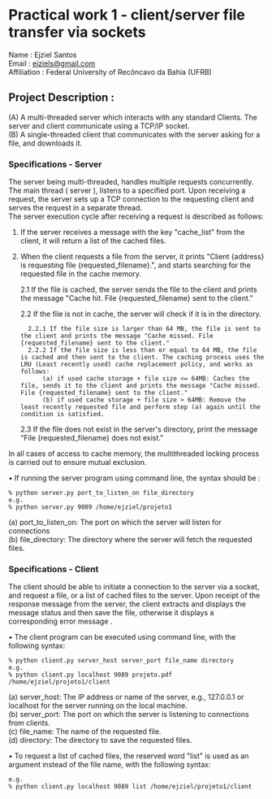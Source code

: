 # Practical work 1 - client/server file transfer via sockets

Name : Ejziel Santos <br>
Email : ejziels@gmail.com <br>
Affiliation : Federal University of Recôncavo da Bahia (UFRB) <br>

## Project Description : <br>

(A) A multi-threaded server which interacts with any standard Clients. The server and client communicate using a TCP/IP socket. <br>
(B) A single-threaded client that communicates with the server asking for a file, and downloads it. <br>

### Specifications - Server

The server being multi-threaded, handles multiple requests concurrently. The main thread ( server ), listens to a specified port. Upon receiving a request, the server sets up a TCP connection to the requesting client and serves the request in a separate thread. <br>
The server execution cycle after receiving a request is described as follows: <br>
1. If the server receives a message with the key "cache_list" from the client, it will return a list of the cached files. 
2. When the client requests a file from the server, it prints "Client {address} is requesting file {requested_filename}.", and starts searching for the requested file in the cache memory.

     2.1 If the file is cached, the server sends the file to the client and prints the message "Cache hit. File {requested_filename} sent to the client." 

     2.2 If the file is not in cache, the server will check if it is in the directory.

         2.2.1 If the file size is larger than 64 MB, the file is sent to the client and prints the message "Cache missed. File {requested_filename} sent to the client."
         2.2.2 If the file size is less than or equal to 64 MB, the file is cached and then sent to the client. The caching process uses the LRU (Least recently used) cache replacement policy, and works as follows:
             (a) if used cache storage + file size <= 64MB: Caches the file, sends it to the client and prints the message "Cache missed. File {requested_filename} sent to the client."
             (b) if used cache storage + file size > 64MB: Remove the least recently requested file and perform step (a) again until the condition is satisfied.
     2.3 If the file does not exist in the server's directory, print the message "File {requested_filename} does not exist."

In all cases of access to cache memory, the multithreaded locking process is carried out to ensure mutual exclusion.

• If running the server program using command line, the syntax should be : <br>
```
% python server.py port_to_listen_on file_directory
e.g.
% python server.py 9089 /home/ejziel/projeto1
```
<p>(a) port_to_listen_on: The port on which the server will listen for connections <br>
(b) file_directory: The directory where the server will fetch the requested files. <br>
  
### Specifications - Client

The client should be able to initiate a connection to the server via a socket, and request a file, or a list of cached files to the server. Upon receipt of the response message from the server, the client extracts and displays the message status and then save the file, otherwise it displays a corresponding error message .<br>

• The client program can be executed using command line, with the following syntax: <br>
```
% python client.py server_host server_port file_name directory
e.g.
% python client.py localhost 9089 projeto.pdf /home/ejziel/projeto1/client
```
<p>(a) server_host: The IP address or name of the server, e.g., 127.0.0.1 or localhost for the server running on the local machine. <br>
(b) server_port: The port on which the server is listening to connections from clients. <br>
(c) file_name: The name of the requested file. <br>
(d) directory: The directory to save the requested files. <br>

• To request a list of cached files, the reserved word "list" is used as an argument instead of the file name, with the following syntax: <br>

```
e.g.
% python client.py localhost 9089 list /home/ejziel/projeto1/client
```